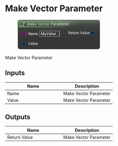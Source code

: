 # Make Vector Parameter

<div align="left" data-full-width="false">

<figure><img src="../../../api/Material/Make_Vector_Parameter.png" alt=""><figcaption></figcaption></figure>

</div>

Make Vector Parameter

## Inputs

<table><thead><tr><th width="170">Name</th><th>Description</th></tr></thead><tbody><tr><td>Name</td><td>Make Vector Parameter</td></tr><tr><td>Value</td><td>Make Vector Parameter</td></tr></tbody></table>

## Outputs

<table><thead><tr><th width="170">Name</th><th>Description</th></tr></thead><tbody><tr><td>Return Value</td><td>Make Vector Parameter</td></tr></tbody></table>
